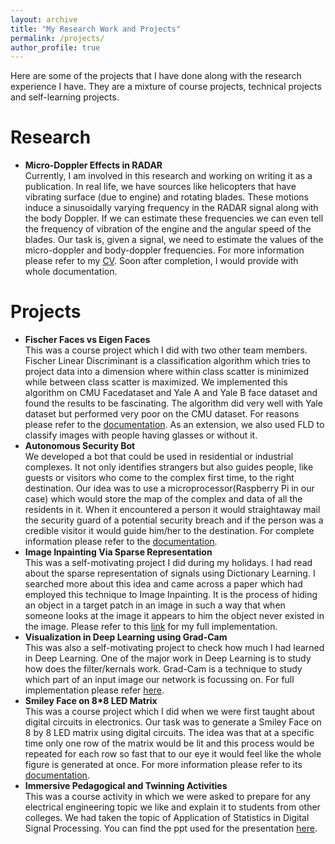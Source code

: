 ```yaml
---
layout: archive
title: "My Research Work and Projects"
permalink: /projects/
author_profile: true
---
```


Here are some of the projects that I have done along with the research experience I have. They are a mixture of course projects, technical projects and self-learning projects.
# Research
* <b>Micro-Doppler Effects in RADAR </b> <br>
Currently, I am involved in this research and working on writing it as a publication. In real life, we have sources like helicopters that have vibrating surface (due to engine) and rotating blades. These motions induce a sinusoidally varying frequency in the RADAR signal along with the body Doppler. If we can estimate these frequencies we can even tell the frequency of vibration of the engine and the angular speed of the blades. Our task is, given a signal, we need to estimate the values of the micro-doppler and body-doppler frequencies. For more information please refer to my [CV](http://shaan3130.github.io/files/CV.pdf). Soon after completion, I would provide with whole documentation.

# Projects
* <b>Fischer Faces vs Eigen Faces</b> <br>
This was a course project which I did with two other team members. Fischer Linear Discriminant is a classification algorithm which tries to project data into a dimension where within class scatter is minimized while between class scatter is maximized. We implemented this algorithm on CMU Facedataset and Yale A and Yale B face dataset and found the results to be fascinating. The algorithm did very well with Yale dataset but performed very poor on the CMU dataset. For reasons please refer to the [documentation](http://shaan3130.github.io/files/project.pdf). As an extension, we also used FLD to classify images with people having glasses or without it.
* <b>Autonomous Security Bot</b> <br>
We developed a bot that could be used in residential or industrial complexes. It not only identifies strangers but also guides people, like guests or visitors who come to the complex first time, to the right destination. Our idea was to use a microprocessor(Raspberry Pi in our case) which would store the map of the complex and data of all the residents in it. When it encountered a person it would straightaway mail the security guard of a potential security breach and if the person was a credible visitor it would guide him/her to the destination. For complete information please refer to the [documentation](http://shaan3130.github.io/files/Tech%20Chef%20-%20Documentation.pdf).
* <b>Image Inpainting Via Sparse Representation</b> <br>
This was a self-motivating project I did during my holidays. I had read about the sparse representation of signals using Dictionary Learning. I searched more about this idea and came across a paper which had employed this technique to Image Inpainting. It is the process of hiding an object in a target patch in an image in such a way that when someone looks at the image it appears to him the object never existed in the image. Please refer to this [link](https://github.com/shaan3130/Image_Inpainting) for my full implementation.
* <b>Visualization in Deep Learning using Grad-Cam</b> <br>
This was also a self-motivating project to check how much I had learned in Deep Learning. One of the major work in Deep Learning is to study how does the filter/kernals work. Grad-Cam is a technique to study which part of an input image our network is focussing on. For full implementation please refer [here](https://github.com/shaan3130/GradCam).
* <b>Smiley Face on 8*8 LED Matrix</b> <br>
This was a course project which I did when we were first taught about digital circuits in electronics. Our task was to generate a Smiley Face on 8 by 8 LED matrix using digital circuits. The idea was that at a specific time only one row of the matrix would be lit and this process would be repeated for each row so fast that to our eye it would feel like the whole figure is generated at once. For more information please refer to its [documentation](http://shaan3130.github.io/files/EE112%20project.pdf).
* <b>Immersive Pedagogical and Twinning Activities</b> <br>
This was a course activity in which we were asked to prepare for any electrical engineering topic we like and explain it to students from other colleges. We had taken the topic of Application of Statistics in Digital Signal Processing. You can find the ppt used for the presentation [here](http://shaan3130.github.io/files/Application%20of%20Statistics%20in%20Digital%20Signal%20Processing.pptx).
